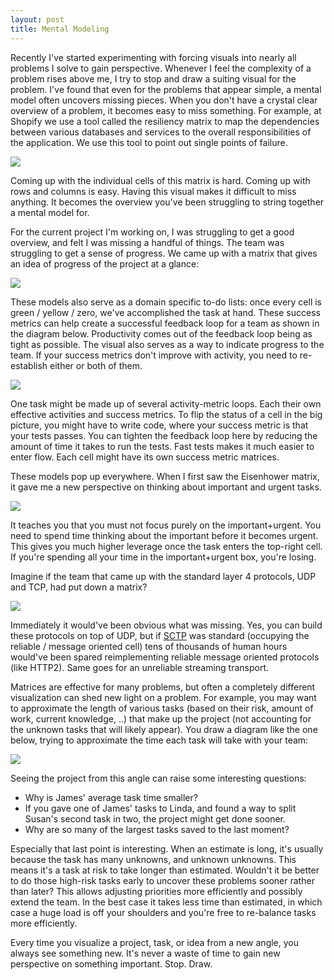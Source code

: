 ```yaml
---
layout: post
title: Mental Modeling
---
```


Recently I've started experimenting with forcing visuals into nearly all
problems I solve to gain perspective. Whenever I feel the complexity of a
problem rises above me, I try to stop and draw a suiting visual for the problem.
I've found that even for the problems that appear simple, a mental model often
uncovers missing pieces.  When you don't have a crystal clear overview of a
problem, it becomes easy to miss something. For example, at Shopify we use a
tool called the resiliency matrix to map the dependencies between various
databases and services to the overall responsibilities of the application. We
use this tool to point out single points of failure.

![](https://cdn.shopify.com/s/files/1/0070/7032/files/Screen_Shot_2015-01-28_at_2.25.15_PM_grande.png?8567)

Coming up with the individual cells of this matrix is hard. Coming up with rows
and columns is easy. Having this visual makes it difficult to miss anything. It
becomes the overview you've been struggling to string together a mental model
for.

For the current project I'm working on, I was struggling to get a good overview,
and felt I was missing a handful of things. The team was struggling to get a
sense of progress. We came up with a matrix that gives an idea of progress of
the project at a glance:

![](https://i.imgur.com/vp34T1y.png)

These models also serve as a domain specific to-do lists: once every cell is
green / yellow / zero, we've accomplished the task at hand. These success
metrics can help create a successful feedback loop for a team as shown in the
diagram below. Productivity comes out of the feedback loop being as tight as
possible. The visual also serves as a way to indicate progress to the team.  If
your success metrics don't improve with activity, you need to re-establish
either or both of them.

![](https://docs.google.com/drawings/d/1BVdLUyoOKzmGauvVNfn5pPcKzgu1JoABzjoWEinTdKM/pub?w=1440&amp;h=1080)

One task might be made up of several activity-metric loops. Each their own
effective activities and success metrics. To flip the status of a cell in the
big picture, you might have to write code, where your success metric is that
your tests passes. You can tighten the feedback loop here by reducing the amount
of time it takes to run the tests. Fast tests makes it much easier to enter
flow. Each cell might have its own success metric matrices.

These models pop up everywhere. When I first saw the Eisenhower matrix, it gave
me a new perspective on thinking about important and urgent tasks.

![](https://pbs.twimg.com/media/B0trcSgCQAEGnss.png)

It teaches you that you must not focus purely on the important+urgent. You need
to spend time thinking about the important before it becomes urgent.  This gives
you much higher leverage once the task enters the top-right cell. If you're
spending all your time in the important+urgent box, you're losing.

Imagine if the team that came up with the standard layer 4 protocols, UDP and
TCP, had put down a matrix?

![](https://i.imgur.com/LH7ouea.png)

Immediately it would've been obvious what was missing. Yes, you can build these
protocols on top of UDP, but if
[SCTP](https://en.wikipedia.org/wiki/Stream_Control_Transmission_Protocol) was
standard (occupying the reliable / message oriented cell) tens of thousands of
human hours would've been spared reimplementing reliable message oriented
protocols (like HTTP2). Same goes for an unreliable streaming transport.

Matrices are effective for many problems, but often a completely different
visualization can shed new light on a problem. For example, you may want to
approximate the length of various tasks (based on their risk, amount of work,
current knowledge, ..) that make up the project (not accounting for the unknown
tasks that will likely appear). You draw a diagram like the one below, trying to
approximate the time each task will take with your team:

![](https://docs.google.com/drawings/d/1NKG4GvbI4gadNvE4pvoQcC6dndyYH1hYHEuUJ91HWTo/pub?w=1440&amp;h=1080)

Seeing the project from this angle can raise some interesting questions:

* Why is James' average task time smaller?
* If you gave one of James' tasks to Linda, and found a way to split Susan's
  second task in two, the project might get done sooner.
* Why are so many of the largest tasks saved to the last moment?

Especially that last point is interesting. When an estimate is long, it's
usually because the task has many unknowns, and unknown unknowns. This means
it's a task at risk to take longer than estimated. Wouldn't it be better to do
those high-risk tasks early to uncover these problems sooner rather than later?
This allows adjusting priorities more efficiently and possibly extend the team.
In the best case it takes less time than estimated, in which case a huge load is
off your shoulders and you're free to re-balance tasks more efficiently.

Every time you visualize a project, task, or idea from a new angle, you always
see something new. It's never a waste of time to gain new perspective on
something important. Stop. Draw.
